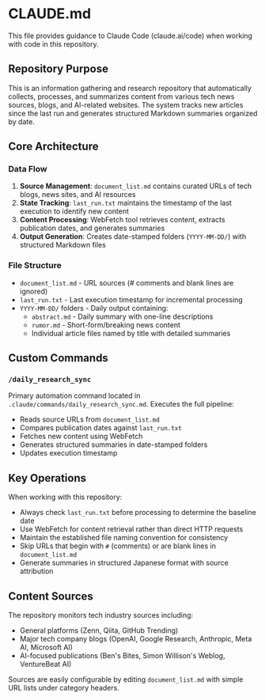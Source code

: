 # CLAUDE.md

This file provides guidance to Claude Code (claude.ai/code) when working with code in this repository.

## Repository Purpose

This is an information gathering and research repository that automatically collects, processes, and summarizes content from various tech news sources, blogs, and AI-related websites. The system tracks new articles since the last run and generates structured Markdown summaries organized by date.

## Core Architecture

### Data Flow
1. **Source Management**: `document_list.md` contains curated URLs of tech blogs, news sites, and AI resources
2. **State Tracking**: `last_run.txt` maintains the timestamp of the last execution to identify new content
3. **Content Processing**: WebFetch tool retrieves content, extracts publication dates, and generates summaries
4. **Output Generation**: Creates date-stamped folders (`YYYY-MM-DD/`) with structured Markdown files

### File Structure
- `document_list.md` - URL sources (# comments and blank lines are ignored)
- `last_run.txt` - Last execution timestamp for incremental processing
- `YYYY-MM-DD/` folders - Daily output containing:
  - `abstract.md` - Daily summary with one-line descriptions
  - `rumor.md` - Short-form/breaking news content
  - Individual article files named by title with detailed summaries

## Custom Commands

### `/daily_research_sync`
Primary automation command located in `.claude/commands/daily_research_sync.md`. Executes the full pipeline:
- Reads source URLs from `document_list.md`
- Compares publication dates against `last_run.txt`
- Fetches new content using WebFetch
- Generates structured summaries in date-stamped folders
- Updates execution timestamp

## Key Operations

When working with this repository:
- Always check `last_run.txt` before processing to determine the baseline date
- Use WebFetch for content retrieval rather than direct HTTP requests
- Maintain the established file naming convention for consistency
- Skip URLs that begin with `#` (comments) or are blank lines in `document_list.md`
- Generate summaries in structured Japanese format with source attribution

## Content Sources

The repository monitors tech industry sources including:
- General platforms (Zenn, Qiita, GitHub Trending)
- Major tech company blogs (OpenAI, Google Research, Anthropic, Meta AI, Microsoft AI)
- AI-focused publications (Ben's Bites, Simon Willison's Weblog, VentureBeat AI)

Sources are easily configurable by editing `document_list.md` with simple URL lists under category headers.
